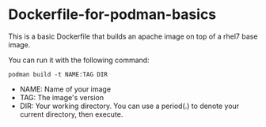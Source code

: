 # Dockerfile-for-podman-basics

This is a basic Dockerfile that builds an apache image on top of a rhel7 base image.

You can run it with the following command:

`podman build -t NAME:TAG DIR`

* NAME: Name of your image
* TAG: The image's version
* DIR: Your working directory. You can use a period(.) to denote your current directory, then execute.
